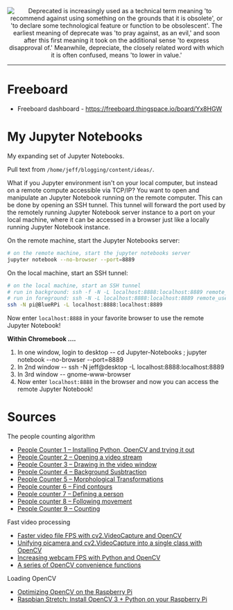 <!--
Maintainer:   jeffskinnerbox@yahoo.com / www.jeffskinnerbox.me
Version:      0.4.0
-->


<div align="center">
<img src="https://python-deprecated.readthedocs.io/en/latest/_images/logo-full.png" title="Deprecated is increasingly used as a technical term meaning 'to recommend against using something on the grounds that it is obsolete', or 'to declare some technological feature or function to be obsolescent'.  The earliest meaning of deprecate was 'to pray against, as an evil,' and soon after this first meaning it took on the additional sense 'to express disapproval of.' Meanwhile, depreciate, the closely related word with which it is often confused, means 'to lower in value.'" align="center">
</div>


----


# Freeboard
* Freeboard dashboard - https://freeboard.thingspace.io/board/Yx8HGW

# My Jupyter Notebooks
My expanding set of Jupyter Notebooks.

Pull text from `/home/jeff/blogging/content/ideas/`.


What if you Jupyter environment isn't on your local computer,
but instead on a remote compute accessible via TCP/IP?
You want to open and manipulate an Jupyter Notebook running on the remote computer.
This can be done by opening an SSH tunnel.
This tunnel will forward the port used by the remotely running Jupyter Notebook server instance
to a port on your local machine,
where it can be accessed in a browser just like a locally running Jupyter Notebook instance.

On the remote machine, start the Jupyter Notebooks server:

```bash
# on the remote machine, start the jupyter notebooks server
jupyter notebook --no-browser --port=8889
```

On the local machine, start an SSH tunnel:

```bash
# on the local machine, start an SSH tunnel
# run in background: ssh -f -N -L localhost:8888:localhost:8889 remote_user@remote_host
# run in foreground: ssh -N -L localhost:8888:localhost:8889 remote_user@remote_host
ssh -N pi@BlueRPi -L localhost:8888:localhost:8889
```

Now enter `localhost:8888` in your favorite browser to use the remote Jupyter Notebook!

**Within Chromebook ....**

1. In one window, login to desktop -- cd Jupyter-Notebooks ; jupyter notebook --no-browser --port=8889
2. In 2nd window -- ssh -N jeff@desktop -L localhost:8888:localhost:8889
3. In 3rd window -- gnome-www-browser
4. Now enter `localhost:8888` in the browser and now you can access the remote Jupyter Notebook!

# Sources

The people counting algorithm

* [People Counter 1 – Installing Python, OpenCV and trying it out](http://www.femb.com.mx/people-counter/people-counter-1-installing-python-opencv-and-trying-it-out/)
* [People Counter 2 – Opening a video stream](http://www.femb.com.mx/people-counter/people-counter-2-opening-a-video-stream/)
* [People Counter 3 – Drawing in the video window](http://www.femb.com.mx/people-counter/people-counter-3-drawing-in-the-video-window/)
* [People Counter 4 – Background Susbtraction](http://www.femb.com.mx/people-counter/people-counter-4-background-susbtraction/)
* [People Counter 5 – Morphological Transformations](http://www.femb.com.mx/people-counter/people-counter-5-morphological-transformations/)
* [People counter 6 – Find contours](http://www.femb.com.mx/people-counter/people-counter-6-find-contours/)
* [People counter 7 – Defining a person](http://www.femb.com.mx/people-counter/people-counter-7-defining-a-person/)
* [People counter 8 – Following movement](http://www.femb.com.mx/people-counter/people-counter-8-finding-movement/)
* [People Counter 9 – Counting](http://www.femb.com.mx/people-counter/people-counter-9-counting/)

Fast video processing

* [Faster video file FPS with cv2.VideoCapture and OpenCV](https://www.pyimagesearch.com/2017/02/06/faster-video-file-fps-with-cv2-videocapture-and-opencv)
* [Unifying picamera and cv2.VideoCapture into a single class with OpenCV](http://www.pyimagesearch.com/2016/01/04/unifying-picamera-and-cv2-videocapture-into-a-single-class-with-opencv/)
* [Increasing webcam FPS with Python and OpenCV](http://www.pyimagesearch.com/2015/12/21/increasing-webcam-fps-with-python-and-opencv/)
* [A series of OpenCV convenience functions](https://www.pyimagesearch.com/2015/02/02/just-open-sourced-personal-imutils-package-series-opencv-convenience-functions/)

Loading OpenCV

* [Optimizing OpenCV on the Raspberry Pi](https://www.pyimagesearch.com/2017/10/09/optimizing-opencv-on-the-raspberry-pi/)
* [Raspbian Stretch: Install OpenCV 3 + Python on your Raspberry Pi](https://www.pyimagesearch.com/2017/09/04/raspbian-stretch-install-opencv-3-python-on-your-raspberry-pi/)
